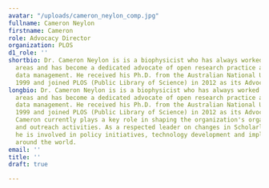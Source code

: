 ```yaml
---
avatar: "/uploads/cameron_neylon_comp.jpg"
fullname: Cameron Neylon
firstname: Cameron
role: Advocacy Director
organization: PLOS
d1_role: ''
shortbio: Dr. Cameron Neylon is is a biophysicist who has always worked in interdisciplinary
  areas and has become a dedicated advocate of open research practice and improved
  data management. He received his Ph.D. from the Australian National University in
  1999 and joined PLOS (Public Library of Science) in 2012 as its Advocacy Director.
longbio: Dr. Cameron Neylon is is a biophysicist who has always worked in interdisciplinary
  areas and has become a dedicated advocate of open research practice and improved
  data management. He received his Ph.D. from the Australian National University in
  1999 and joined PLOS (Public Library of Science) in 2012 as its Advocacy Director.
  Cameron currently plays a key role in shaping the organization's organizing, educational
  and outreach activities. As a respected leader on changes in Scholarly Communications,
  he is involved in policy initiatives, technology development and implementation
  around the world.
email: ''
title: ''
draft: true

---
```

